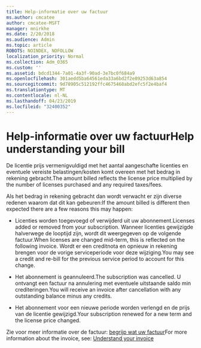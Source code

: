 ```yaml
---
title: Help-informatie over uw factuur
ms.author: cmcatee
author: cmcatee-MSFT
manager: mnirkhe
ms.date: 2/20/2018
ms.audience: Admin
ms.topic: article
ROBOTS: NOINDEX, NOFOLLOW
localization_priority: Normal
ms.collection: Adm_O365
ms.custom: ''
ms.assetid: bdcd1344-7a01-4a3f-90ad-3e7bc0f684a9
ms.openlocfilehash: 301aedd5ba64561eda33a6bd2f2e89253d63a854
ms.sourcegitcommit: 9d78905c512192ffc4675468abd2efc5f2e4baf4
ms.translationtype: MT
ms.contentlocale: nl-NL
ms.lasthandoff: 04/23/2019
ms.locfileid: "32400352"
---
```

# <a name="help-understanding-your-bill"></a><span data-ttu-id="ad88c-102">Help-informatie over uw factuur</span><span class="sxs-lookup"><span data-stu-id="ad88c-102">Help understanding your bill</span></span>

<span data-ttu-id="ad88c-103">De licentie prijs vermenigvuldigd met het aantal aangeschafte licenties en eventuele vereiste belastingen/kosten komt overeen met het bedrag in rekening gebracht.</span><span class="sxs-lookup"><span data-stu-id="ad88c-103">The amount billed reflects the license price multiplied by the number of licenses purchased and any required taxes/fees.</span></span>
  
<span data-ttu-id="ad88c-104">Als het bedrag in rekening gebracht dan wordt verwacht er zijn diverse redenen waarom dat dit kan gebeuren:</span><span class="sxs-lookup"><span data-stu-id="ad88c-104">If the amount billed is different then expected there are a few reasons this may happen:</span></span>
  
- <span data-ttu-id="ad88c-105">Licenties worden toegevoegd of verwijderd uit uw abonnement.</span><span class="sxs-lookup"><span data-stu-id="ad88c-105">Licenses added or removed from your subscription.</span></span> <span data-ttu-id="ad88c-106">Wanneer licenties gewijzigde halverwege de looptijd zijn, wordt dit weergegeven op de volgende factuur.</span><span class="sxs-lookup"><span data-stu-id="ad88c-106">When licenses are changed mid-term, this is reflected on the following invoice.</span></span> <span data-ttu-id="ad88c-107">Wordt er een creditnota en opnieuw in rekening brengen voor de vorige serviceperiode voor deze wijziging.</span><span class="sxs-lookup"><span data-stu-id="ad88c-107">You may see a credit and re-bill for the previous service period to account for this change.</span></span>
    
- <span data-ttu-id="ad88c-108">Het abonnement is geannuleerd.</span><span class="sxs-lookup"><span data-stu-id="ad88c-108">The subscription was cancelled.</span></span> <span data-ttu-id="ad88c-109">U ontvangt een factuur na annulering met eventuele uitstaande saldo min crediteringen.</span><span class="sxs-lookup"><span data-stu-id="ad88c-109">You will receive an invoice after cancellation with any outstanding balance minus any credits.</span></span>
    
- <span data-ttu-id="ad88c-110">Het abonnement voor een nieuwe periode worden verlengd en de prijs van de licentie gewijzigd.</span><span class="sxs-lookup"><span data-stu-id="ad88c-110">Your subscription renewed for a new term and the license price changed.</span></span>
    
<span data-ttu-id="ad88c-111">Zie voor meer informatie over de factuur: [begrijp wat uw factuur](https://support.office.com/article/0724b428-fb59-4962-8c37-6674166d7507)</span><span class="sxs-lookup"><span data-stu-id="ad88c-111">For more information about the invoice, see: [Understand your invoice](https://support.office.com/article/0724b428-fb59-4962-8c37-6674166d7507)</span></span>
  

